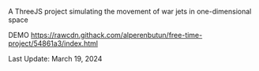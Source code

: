 A ThreeJS project simulating the movement of war jets in one-dimensional space

DEMO
https://rawcdn.githack.com/alperenbutun/free-time-project/54861a3/index.html

Last Update: March 19, 2024
